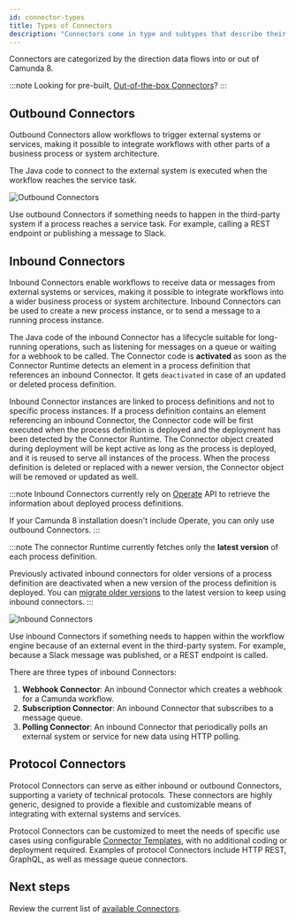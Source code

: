 ```yaml
---
id: connector-types
title: Types of Connectors
description: "Connectors come in type and subtypes that describe their functionality."
---
```


Connectors are categorized by the direction data flows into or out of Camunda 8.

:::note
Looking for pre-built, [Out-of-the-box Connectors](/components/connectors/out-of-the-box-connectors/available-connectors-overview.md)?
:::

## Outbound Connectors

Outbound Connectors allow workflows to trigger external systems or services, making it possible to integrate workflows with other parts of a business process or system architecture.

The Java code to connect to the external system is executed when the workflow reaches the service task.

![Outbound Connectors](img/outbound-connectors.png)

Use outbound Connectors if something needs to happen in the third-party system if a process reaches a service task. For example, calling a REST endpoint or publishing a message to Slack.

## Inbound Connectors

Inbound Connectors enable workflows to receive data or messages from external systems or services, making it possible to integrate workflows into a wider business process or system architecture.
Inbound Connectors can be used to create a new process instance, or to send a message to a running process instance.

The Java code of the inbound Connector has a lifecycle suitable for long-running operations, such as listening for messages on a queue or waiting for a webhook to be called.
The Connector code is **activated** as soon as the Connector Runtime detects an element in a process definition that references an inbound Connector. It gets `deactivated` in case of an updated or deleted process definition.

Inbound Connector instances are linked to process definitions and not to specific process instances. If a process definition contains an element referencing an inbound Connector, the Connector code will be first executed when the process definition is deployed and the deployment has been detected by the Connector Runtime.
The Connector object created during deployment will be kept active as long as the process is deployed, and it is reused to serve all instances of the process.
When the process definition is deleted or replaced with a newer version, the Connector object will be removed or updated as well.

:::note
Inbound Connectors currently rely on [Operate](../../operate/operate-introduction) API to retrieve the information about deployed process definitions.

If your Camunda 8 installation doesn't include Operate, you can only use outbound Connectors.
:::

:::note
The connector Runtime currently fetches only the **latest version** of each process definition.

Previously activated inbound connectors for older versions of a process definition are deactivated when a new version of the process definition is deployed. You can [migrate older versions](../../concepts/process-instance-migration) to the latest version to keep using inbound connectors.
:::

![Inbound Connectors](img/inbound-connectors.png)

Use inbound Connectors if something needs to happen within the workflow engine because of an external event in the third-party system. For example, because a Slack message was published, or a REST endpoint is called.

There are three types of inbound Connectors:

1. **Webhook Connector**: An inbound Connector which creates a webhook for a Camunda workflow.
2. **Subscription Connector**: An inbound Connector that subscribes to a message queue.
3. **Polling Connector**: An inbound Connector that periodically polls an external system or service for new data using HTTP polling.

## Protocol Connectors

Protocol Connectors can serve as either inbound or outbound Connectors, supporting a variety of technical protocols. These connectors are highly generic, designed to provide a flexible and customizable means of integrating with external systems and services.

Protocol Connectors can be customized to meet the needs of specific use cases using configurable [Connector Templates](manage-connector-templates.md), with no additional coding or deployment required. Examples of protocol Connectors include HTTP REST, GraphQL, as well as message queue connectors.

## Next steps

Review the current list of [available Connectors](/components/connectors/out-of-the-box-connectors/available-connectors-overview.md).
